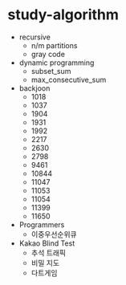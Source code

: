 # study-algorithm

* recursive
	* n/m partitions
	* gray code
* dynamic programming
	* subset_sum
	* max_consecutive_sum
* backjoon
	* 1018
	* 1037
	* 1904
	* 1931
	* 1992
	* 2217
	* 2630
	* 2798
	* 9461
	* 10844
	* 11047
	* 11053
	* 11054
	* 11399
	* 11650
* Programmers
	* 이중우선순위큐
* Kakao Blind Test
	* 추석 트래픽
	* 비밀 지도
	* 다트게임